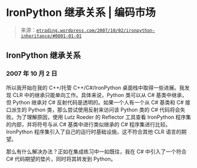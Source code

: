 <!--yml

分类：未分类

date: 2024-05-12 19:45:54

-->

# IronPython 继承关系 | 编码市场

> 来源：[`etrading.wordpress.com/2007/10/02/ironpython-inheritance/#0001-01-01`](https://etrading.wordpress.com/2007/10/02/ironpython-inheritance/#0001-01-01)

## IronPython 继承关系

### 2007 年 10 月 2 日

所以我开始在我的 C++/托管 C++/C#/IronPython 桌面栈中取得一些进展。我发现 CLR 中的继承只能单向工作。具体来说，Python 类可以从 C# 基类中继承，但 Python 继承对 C# 反射代码是透明的。如果一个人有一个从 C# 基类和 C# 接口派生的 Python 类，那么尝试使用反射来访问该 Python 类的 C# 代码将会失败。为了理解原因，使用 Lutz Roeder 的 Reflector 工具查看 IronPython 程序集的内部，并将符号与从 C# 基类中进行类似继承的 C# 程序集进行比较。IronPython 程序集引入了自己的运行时基础设施，这不符合其他 CLR 语言的期望。

那么有什么解决办法？正如在集成练习中一如既往，我在 C# 中引入了一个符合 C# 代码期望的垫片，同时将其转发到 Python。
